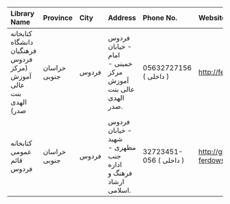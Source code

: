 | Library Name                                                    | Province     | City   | Address                                                                | Phone No.               | Website                         |
|:----------------------------------------------------------------|:-------------|:-------|:-----------------------------------------------------------------------|:------------------------|:--------------------------------|
| کتابخانه دانشگاه فرهنگیان فردوس (مرکز آموزش عالی بنت الهدی صدر) | خراسان جنوبی | فردوس  | فردوس - خیابان امام خمینی - مرکز آموزش عالی بنت الهدی صدر.             | 05632727156 ( داخلی  )  | http://ferdows.cfu.ac.ir        |
| كتابخانه عمومی قائم فردوس                                       | خراسان جنوبی | فردوس  | فردوس - خيابان شهید مطهرى - جنب اداره فرهنگ و ارشاد اسلامى.            | 32723451-056 ( داخلی  ) | http://ghaem-ferdows.blogfa.com |
